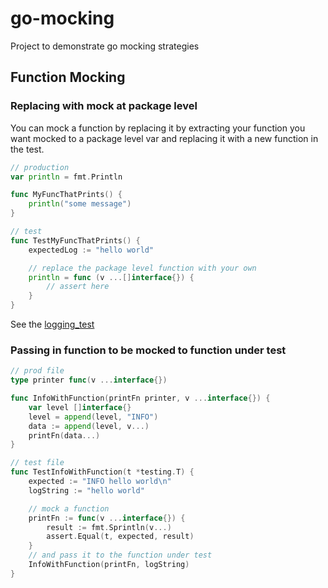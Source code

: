 # go-mocking

Project to demonstrate go mocking strategies

## Function Mocking

### Replacing with mock at package level

You can mock a function by replacing it by extracting your
function you want mocked to a package level var and replacing it
with a new function in the test.

```go
// production
var println = fmt.Println

func MyFuncThatPrints() {
    println("some message")
}
```

```go
// test
func TestMyFuncThatPrints() {
    expectedLog := "hello world"

    // replace the package level function with your own
    println = func (v ...[]interface{}) {
        // assert here
    }
}
```

See the [logging_test](function/logging_test.go)

### Passing in function to be mocked to function under test

```go
// prod file
type printer func(v ...interface{})

func InfoWithFunction(printFn printer, v ...interface{}) {
    var level []interface{}
    level = append(level, "INFO")
    data := append(level, v...)
    printFn(data...)
}
```

```go
// test file
func TestInfoWithFunction(t *testing.T) {
    expected := "INFO hello world\n"
    logString := "hello world"

    // mock a function
    printFn := func(v ...interface{}) {
        result := fmt.Sprintln(v...)
        assert.Equal(t, expected, result)
    }
    // and pass it to the function under test
    InfoWithFunction(printFn, logString)
}
```
